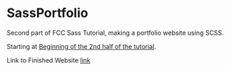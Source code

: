 # SassPortfolio

Second part of FCC Sass Tutorial, making a portfolio website using SCSS.

Starting at [Beginning of the 2nd half of the tutorial](https://youtu.be/_a5j7KoflTs?t=2044).

Link to Finished Website [link](https://smhenderson89.github.io/SassPortfolio/)

